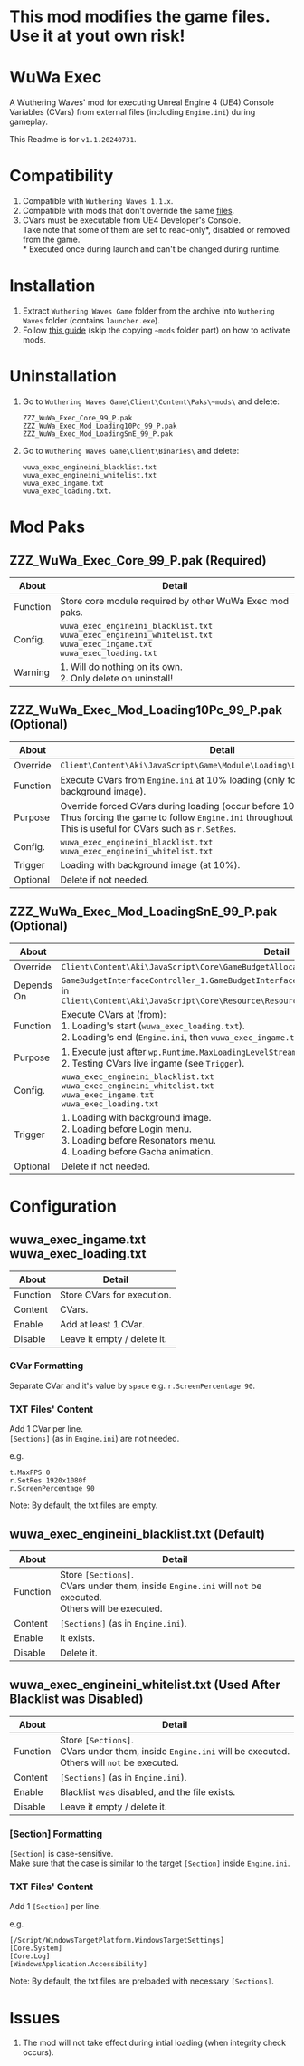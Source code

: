 # This mod modifies the game files. Use it at yout own risk!


# WuWa Exec
A Wuthering Waves' mod for executing Unreal Engine 4 (UE4) Console Variables (CVars) from external files (including `Engine.ini`) during gameplay.

This Readme is for `v1.1.20240731`.

# Compatibility
1. Compatible with `Wuthering Waves 1.1.x`.
2. Compatible with mods that don't override the same [files](#mod-paks).
3. CVars must be executable from UE4 Developer's Console.
   <br>Take note that some of them are set to read-only*, disabled or removed from the game.<br>
\* Executed once during launch and can't be changed during runtime.

# Installation
1. Extract `Wuthering Waves Game` folder from the archive into `Wuthering Waves` folder (contains `launcher.exe`).
2. Follow [this guide](https://github.com/aarlin/wuthering-waves-mod-starter/?tab=readme-ov-file#how-to-install-mods) (skip the copying `~mods` folder part) on how to activate mods.


# Uninstallation
1. Go to `Wuthering Waves Game\Client\Content\Paks\~mods\` and delete:
   ```
   ZZZ_WuWa_Exec_Core_99_P.pak
   ZZZ_WuWa_Exec_Mod_Loading10Pc_99_P.pak
   ZZZ_WuWa_Exec_Mod_LoadingSnE_99_P.pak
   ```
2. Go to `Wuthering Waves Game\Client\Binaries\` and delete:
   ```
   wuwa_exec_engineini_blacklist.txt
   wuwa_exec_engineini_whitelist.txt
   wuwa_exec_ingame.txt
   wuwa_exec_loading.txt.
   ```


# Mod Paks
## ZZZ_WuWa_Exec_Core_99_P.pak (Required)
| About    | Detail                                                                                                                          |
|----------|---------------------------------------------------------------------------------------------------------------------------------|
| Function | Store core module required by other WuWa Exec mod paks.                                                                         |
| Config.  | `wuwa_exec_engineini_blacklist.txt`<br>`wuwa_exec_engineini_whitelist.txt`<br>`wuwa_exec_ingame.txt`<br>`wuwa_exec_loading.txt` |
| Warning  | 1. Will do nothing on its own.<br>2. Only delete on uninstall!                                                                  |

## ZZZ_WuWa_Exec_Mod_Loading10Pc_99_P.pak (Optional)
| About    | Detail                                                                                                                                                                                            |
|----------|---------------------------------------------------------------------------------------------------------------------------------------------------------------------------------------------------|
| Override | `Client\Content\Aki\JavaScript\Game\Module\Loading\LoadingController.js`                                                                                                                          |
| Function | Execute CVars from `Engine.ini` at 10% loading (only for loading with background image).                                                                                                          |
| Purpose  | Override forced CVars during loading (occur before 10%) after login menu.<br>Thus forcing the game to follow `Engine.ini` throughout the loading.<br>This is useful for CVars such as `r.SetRes`. |
| Config.  | `wuwa_exec_engineini_blacklist.txt`<br>`wuwa_exec_engineini_whitelist.txt`                                                                                                                        |
| Trigger  | Loading with background image (at 10%).                                                                                                                                                           |
| Optional | Delete if not needed.                                                                                                                                                                             |

## ZZZ_WuWa_Exec_Mod_LoadingSnE_99_P.pak (Optional)
| About      | Detail                                                                                                                                                                 |
|------------|------------------------------------------------------------------------------------------------------------------------------------------------------------------------|
| Override   | `Client\Content\Aki\JavaScript\Core\GameBudgetAllocator\GameBudgetInterfaceController.js`                                                                              |
| Depends On | `GameBudgetInterfaceController_1.GameBudgetInterfaceController.UpdateMinUpdateFifoBudgetTime()` in <br>`Client\Content\Aki\JavaScript\Core\Resource\ResourceSystem.js` |
| Function   | Execute CVars at (from):<br>1. Loading's start (`wuwa_exec_loading.txt`).<br>2. Loading's end (`Engine.ini`, then `wuwa_exec_ingame.txt`).                             |
| Purpose    | 1. Execute just after `wp.Runtime.MaxLoadingLevelStreamingCells`. You can override it if needed.<br>2. Testing CVars live ingame (see `Trigger`).                      |
| Config.    | `wuwa_exec_engineini_blacklist.txt`<br>`wuwa_exec_engineini_whitelist.txt`<br>`wuwa_exec_ingame.txt`<br>`wuwa_exec_loading.txt`                                        |
| Trigger    | 1. Loading with background image.<br>2. Loading before Login menu.<br>3. Loading before Resonators menu.<br>4. Loading before Gacha animation.                         |
| Optional   | Delete if not needed.                                                                                                                                                  |


# Configuration
## wuwa_exec_ingame.txt<br>wuwa_exec_loading.txt
| About    | Detail                      |
|----------|-----------------------------|
| Function | Store CVars for execution.  |
| Content  | CVars.                      |
| Enable   | Add at least 1 CVar.        |
| Disable  | Leave it empty / delete it. |

### CVar Formatting
Separate CVar and it's value by `space` e.g. `r.ScreenPercentage 90`.

### TXT Files' Content
Add 1 CVar per line.<br>
`[Sections]` (as in `Engine.ini`) are not needed.

e.g.

```
t.MaxFPS 0
r.SetRes 1920x1080f
r.ScreenPercentage 90
```
Note: By default, the txt files are empty.

## wuwa_exec_engineini_blacklist.txt (Default)
| About    | Detail                                                                                                           |
|----------|------------------------------------------------------------------------------------------------------------------|
| Function | Store `[Sections]`.<br>CVars under them, inside `Engine.ini` will `not` be executed.<br>Others will be executed. |
| Content  | `[Sections]` (as in `Engine.ini`).                                                                               |
| Enable   | It exists.                                                                                                       |
| Disable  | Delete it.                                                                                                       |

## wuwa_exec_engineini_whitelist.txt (Used After Blacklist was Disabled)
| About    | Detail                                                                                                           |
|----------|------------------------------------------------------------------------------------------------------------------|
| Function | Store `[Sections]`.<br>CVars under them, inside `Engine.ini` will be executed.<br>Others will `not` be executed. |
| Content  | `[Sections]` (as in `Engine.ini`).                                                                               |
| Enable   | Blacklist was disabled, and the file exists.                                                                     |
| Disable  | Leave it empty / delete it.                                                                                      |

### [Section] Formatting
`[Section]` is case-sensitive.<br>
Make sure that the case is similar to the target `[Section]` inside `Engine.ini`.

### TXT Files' Content
Add 1 `[Section]` per line.

e.g.

```
[/Script/WindowsTargetPlatform.WindowsTargetSettings]
[Core.System]
[Core.Log]
[WindowsApplication.Accessibility]
```
Note: By default, the txt files are preloaded with necessary `[Sections]`.

# Issues
1. The mod will not take effect during intial loading (when integrity check occurs).
